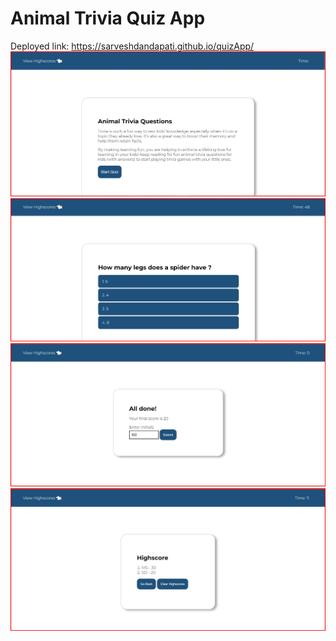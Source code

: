 # Animal Trivia Quiz App
Deployed link: https://sarveshdandapati.github.io/quizApp/
![main image](https://raw.githubusercontent.com/SarveshDandapati/quizApp/main/images/1.jpg)
![question](https://raw.githubusercontent.com/SarveshDandapati/quizApp/main/images/2.jpg)
![all done](https://raw.githubusercontent.com/SarveshDandapati/quizApp/main/images/3.jpg)
![highscores](https://raw.githubusercontent.com/SarveshDandapati/quizApp/main/images/4.jpg)
